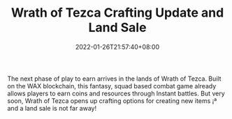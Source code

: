 ﻿---
title: "Wrath of Tezca Crafting Update and Land Sale"
date: 2022-01-26T21:57:40+08:00
lastmod: 2022-01-26T16:45:40+08:00
draft: false
authors: ["Fiery"]
description: "The next phase of play to earn arrives in the lands of Wrath of Tezca. Built on the WAX blockchain, this fantasy, squad based combat game already allows players to earn coins and resources through Instant battles. But very soon, Wrath of Tezca opens up crafting options for creating new items ¡ª and a land sale is not far away!"
featuredImage: "wrath-of-tezca-crafting-update-and-land-sale.jpg"
tags: ["Virtual World","Play to Earn"]
categories: ["news"]
news: ["Virtual World"]
weight: 
lightgallery: true
pinned: false
recommend: false
recommend1: false
---

The next phase of play to earn arrives in the lands of Wrath of Tezca. Built on the WAX blockchain, this fantasy, squad based combat game already allows players to earn coins and resources through Instant battles. But very soon, Wrath of Tezca opens up crafting options for creating new items ¡ª and a land sale is not far away!

<!--more-->

